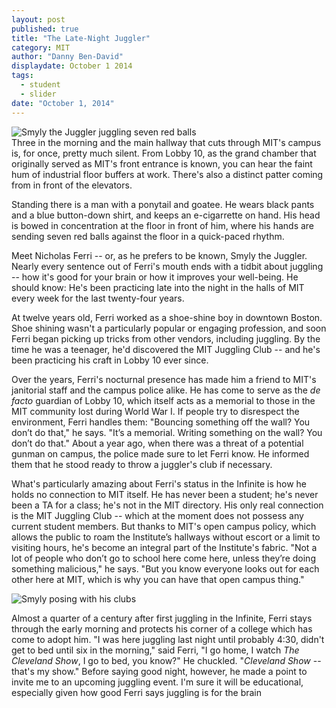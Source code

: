 ```yaml
---
layout: post
published: true
title: "The Late-Night Juggler"
category: MIT
author: "Danny Ben-David"
displaydate: October 1 2014
tags: 
  - student
  - slider
date: "October 1, 2014"
---
```


![Smyly the Juggler juggling seven red balls](http://i.imgur.com/owrrj34.png "Smyly the Juggler juggling seven red balls")    
Three in the morning and the main hallway that cuts through MIT's campus is, for once, pretty much silent. From Lobby 10, as the grand chamber that originally served as MIT's front entrance is known, you can hear the faint hum of industrial floor buffers at work. There's also a distinct patter coming from in front of the elevators.  

Standing there is a man with a ponytail and goatee. He wears black pants and a blue button-down shirt, and keeps an e-cigarrette on hand. His head is bowed in concentration at the floor in front of him, where his hands are sending seven red balls against the floor in a quick-paced rhythm.

Meet Nicholas Ferri -- or, as he prefers to be known, Smyly the Juggler. Nearly every sentence out of Ferri's mouth ends with a tidbit about juggling -- how it's good for your brain or how it improves your well-being. He should know: He's been practicing late into the night in the halls of MIT every week for the last twenty-four years. 

At twelve years old, Ferri worked as a shoe-shine boy in downtown Boston. Shoe shining wasn't a particularly popular or engaging profession, and soon Ferri began picking up tricks from other vendors, including juggling. By the time he was a teenager, he'd discovered the MIT Juggling Club -- and he's been practicing his craft in Lobby 10 ever since.

Over the years, Ferri's nocturnal presence has made him a friend to MIT's janitorial staff and the campus police alike. He has come to serve as the _de facto_ guardian of Lobby 10, which itself acts as a memorial to those in the MIT community lost during World War I. If people try to disrespect the environment, Ferri handles them: "Bouncing something off the wall? You don’t do that," he says. "It’s a memorial. Writing something on the wall? You don’t do that." About a year ago, when there was a threat of a potential gunman on campus, the police made sure to let Ferri know. He informed them that he stood ready to throw a juggler's club if necessary.

What's particularly amazing about Ferri's status in the Infinite is how he holds no connection to MIT itself. He has never been a student; he's never been a TA for a class; he's not in the MIT directory. His only real connection is the MIT Juggling Club -- which at the moment does not possess any current student members. But thanks to MIT's open campus policy, which allows the public to roam the Institute’s hallways without escort or a limit to visiting hours, he's become an integral part of the Institute's fabric. "Not a lot of people who don’t go to school here come here, unless they’re doing something malicious," he says. "But you know everyone looks out for each other here at MIT, which is why you can have that open campus thing."

![Smyly posing with his clubs](http://i.imgur.com/6N8gO3a.png "Nicholas Ferri - aka Smyly the Juggler -  posing with his clubs")

Almost a quarter of a century after first juggling in the Infinite, Ferri stays through the early morning and protects his corner of a college which has come to adopt him. "I was here juggling last night until probably 4:30, didn't get to bed until six in the morning," said Ferri, "I go home, I watch _The Cleveland Show_, I go to bed, you know?" He chuckled. "_Cleveland Show_ -- that's my show." Before saying good night, however, he made a point to invite me to an upcoming juggling event. I'm sure it will be educational, especially given how good Ferri says juggling is for the brain